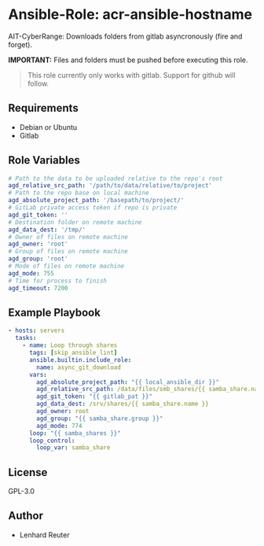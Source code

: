 # Ansible-Role: acr-ansible-hostname

AIT-CyberRange: Downloads folders from gitlab asyncronously (fire and forget).

**IMPORTANT:** Files and folders must be pushed before executing this role.

> This role currently only works with gitlab. Support for github will follow.


## Requirements

- Debian or Ubuntu 
- Gitlab

## Role Variables

```yaml
# Path to the data to be uploaded relative to the repo's root
agd_relative_src_path: '/path/to/data/relative/to/project'
# Path to the repo base on local machine
agd_absolute_project_path: '/basepath/to/project/'
# GitLab private access token if repo is private
agd_git_token: ''
# Destination folder on remote machine
agd_data_dest: '/tmp/'
# Owner of files on remote machine
agd_owner: 'root'
# Group of files on remote machine
agd_group: 'root'
# Mode of files on remote machine
agd_mode: 755
# Time for process to finish
agd_timeout: 7200
```

## Example Playbook

```yaml
- hosts: servers
  tasks:
    - name: Loop through shares
      tags: [skip_ansible_lint]
      ansible.builtin.include_role:
        name: async_git_download
      vars:
        agd_absolute_project_path: "{{ local_ansible_dir }}"
        agd_relative_src_path: /data/files/smb_shares/{{ samba_share.name }}
        agd_git_token: "{{ gitlab_pat }}"
        agd_data_dest: /srv/shares/{{ samba_share.name }}
        agd_owner: root
        agd_group: "{{ samba_share.group }}"
        agd_mode: 774
      loop: "{{ samba_shares }}"
      loop_control:
        loop_var: samba_share
```

## License

GPL-3.0

## Author

- Lenhard Reuter